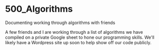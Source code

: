 # 500_Algorithms
Documenting working through algorithms with friends

A few friends and I are working through a list of algorithms we have compiled on a private Google sheet to hone our programming skills.
We'll likely have a Wordpress site up soon to help show off our code publicly.
